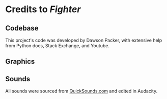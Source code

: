 # Credits to *Fighter*

## Codebase

This project's code was developed by Dawson Packer, with extensive help from Python docs, Stack Exchange, and Youtube.

## Graphics



## Sounds

[source]: https://quicksounds.com/

All sounds were sourced from [QuickSounds.com][source] and edited in Audacity.
